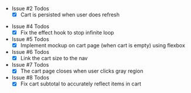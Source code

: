 <!-- - Issue #1 Todos
    - [ ] On Click of Sort by Price, products should be sorted by Price.
    - [ ] On Click of Sort by Newest, products should be sorted by Release Date.
--> 

- Issue #2 Todos
    - [x] Cart is persisted when user does refresh

<!--
- Issue #3 Todos
    - something -->

- Issue #4 Todos
    - [x] Fix the effect hook to stop infinite loop

- Issue #5 Todos
    - [x] Implement mockup on cart page (when cart is empty) using flexbox

- Issue #6 Todos
    - [x] Link the cart size to the nav
    
- Issue #7 Todos
    - [x] The cart page closes when user clicks gray region

- Issue #8 Todos
    - [x] Fix cart subtotal to accurately reflect items in cart